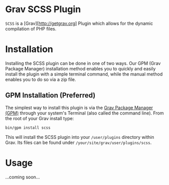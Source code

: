 # Grav SCSS Plugin

`SCSS` is a [Grav][http://getgrav.org] Plugin which allows for the dynamic compilation of PHP files.

# Installation

Installing the SCSS plugin can be done in one of two ways. Our GPM (Grav Package Manager) installation method enables you to quickly and easily install the plugin with a simple terminal command, while the manual method enables you to do so via a zip file. 

## GPM Installation (Preferred)

The simplest way to install this plugin is via the [Grav Package Manager (GPM)](http://learn.getgrav.org/advanced/grav-gpm) through your system's Terminal (also called the command line).  From the root of your Grav install type:

    bin/gpm install scss

This will install the SCSS plugin into your `/user/plugins` directory within Grav. Its files can be found under `/your/site/grav/user/plugins/scss`.

# Usage

...coming soon...
